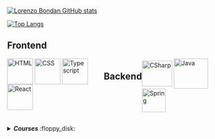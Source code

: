 
[![Lorenzo Bondan GitHub stats](https://github-readme-stats.vercel.app/api?username=LorenzoBondan&show_icons=true&theme=blue-green)](https://github.com/anuraghazra/github-readme-stats)

[![Top Langs](https://github-readme-stats.vercel.app/api/top-langs/?username=LorenzoBondan&layout=compact&show_icons=true&theme=blue-green)](https://github.com/anuraghazra/github-readme-stats)

## Frontend 
<div style="display: flex" style="flex-direction: row">
<div style="display: inline_block">
    <img align="center" alt="HTML" heigth="50" width="60" src="https://cdn.jsdelivr.net/gh/devicons/devicon/icons/html5/html5-original.svg">
    <img align="center" alt="CSS" heigth="50" width="60" src="https://cdn.jsdelivr.net/gh/devicons/devicon/icons/css3/css3-original.svg">
    <img align="center" alt="Typescript" heigth="50" width="60" src="https://cdn.jsdelivr.net/gh/devicons/devicon/icons/typescript/typescript-original.svg">
    <img align="center" alt="React" heigth="50" width="60" src="https://cdn.jsdelivr.net/gh/devicons/devicon/icons/react/react-original.svg">
</div><br/>

## Backend 
<div style="display: inline_block">
    <img align="center" alt="CSharp" height="60" width="70" src="https://cdn.jsdelivr.net/gh/devicons/devicon/icons/csharp/csharp-original.svg">
    <img align="center" alt="Java" height="70" width="80" src="https://cdn.jsdelivr.net/gh/devicons/devicon/icons/java/java-original.svg">
    <img align="center" alt="Spring" heigth="45" width="55" src="https://cdn.jsdelivr.net/gh/devicons/devicon/icons/spring/spring-original.svg">
</div>
</div>

##

<details title="Courses">
    <summary align="left"><strong><i>Courses</i></strong> :floppy_disk:</summary>
    <br />
    <!-- Courses -->
    <table border=1 title="Courses">
        <tr>
            <th colspan="4" align="center">Courses</th>
        </tr>
        <tr>
            <th>Name</th>
            <th>Languages</th>
        </tr>
      <!-- JAVA -->
        <tr>
            <td><a title="Java Spring Bootcamp">Java Spring Bootcamp</a></td>
            <td align="left">
                <a href="#"><img src="https://img.shields.io/badge/Java-ED8B00?style=for-the-badge&logo=java&logoColor=white" title="Java"></a>
                <a href="#"><img src="https://img.shields.io/badge/Spring-6DB33F?style=for-the-badge&logo=spring&logoColor=white" title="Spring"></a>
            </td>
        </tr>
        <!-- REACT -->
        <tr>
            <td><a title="React Bootcamp">React Bootcamp</a></td>
            <td align="left">
                <a href="#"><img src="https://img.shields.io/badge/typescript-%23007ACC.svg?style=for-the-badge&logo=typescript&logoColor=white" title="Typescript"></a>
                <a href="#"><img src="https://img.shields.io/badge/React-20232A?style=for-the-badge&logo=react&logoColor=61DAFB" title="React"></a>
            </td>
        </tr>
        <!-- Java -->
        <tr>
            <td><a title="Java COMPLETO Programação Orientada a Objetos">Java COMPLETO Programação Orientada a Objetos</a></td>
            <td align="left"><a href="#"><img src="https://img.shields.io/badge/Java-ED8B00?style=for-the-badge&logo=java&logoColor=white" title="Java"></a></td>
        </tr>
        <!-- C# -->
        <tr>
            <td><a title="C# COMPLETO Programação Orientada a Objetos">C# COMPLETO Programação Orientada a Objetos</a></td>
            <td align="left"><a href="#"><img src="https://img.shields.io/badge/c%23-%23239120.svg?style=for-the-badge&logo=c-sharp&logoColor=white" title="C#"></a></td>
        </tr>
        <!-- C# -->
        <!-- C# -->
        <tr>
            <td><a title="C# Completo e Profissional">C# Completo e Profissional</a></td>
            <td align="left"><a href="#"><img src="https://img.shields.io/badge/c%23-%23239120.svg?style=for-the-badge&logo=c-sharp&logoColor=white" title="C#"></a></td>
        </tr>

</details>

